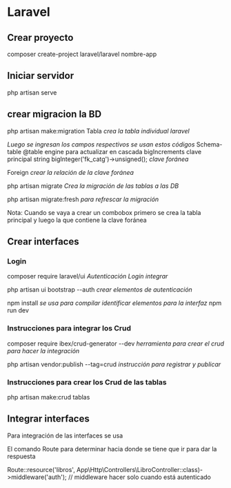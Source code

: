# Laravel

## Crear proyecto
composer create-project laravel/laravel nombre-app

## Iniciar servidor
php artisan serve

## crear migracion la BD
php artisan make:migration Tabla  *crea la tabla individual laravel*

*Luego se ingresan los campos respectivos se usan estos códigos*
Schema-table
@table
    engine para actualizar en cascada
    bigIncrements clave principal
    string
    bigInteger('fk_catg')->unsigned(); *clave foránea*

Foreign *crear la relación de la clave foránea*

php artisan migrate *Crea la migración de las tablas a las DB*

php artisan migrate:fresh *para refrescar la migración*

Nota: Cuando se vaya a crear un combobox primero se crea la tabla principal y luego la que contiene la clave foránea

## Crear interfaces

### Login
composer require laravel/ui  *Autenticación Login integrar*

php artisan ui bootstrap --auth *crear elementos de autenticación*

npm install *se usa para compilar identificar elementos para la interfaz*
npm run dev

### Instrucciones para integrar los Crud 
composer require ibex/crud-generator --dev *herramienta para crear el crud para hacer la integración*

php artisan vendor:publish --tag=crud *instrucción para registrar y publicar*

### Instrucciones para crear los Crud de las tablas 
php artisan make:crud tablas

## Integrar interfaces
Para  integración de las interfaces se usa

El comando Route para determinar hacia donde se tiene que ir para dar la respuesta

Route::resource('libros', App\Http\Controllers\LibroController::class)->middleware('auth'); // middleware hacer solo cuando está autenticado
